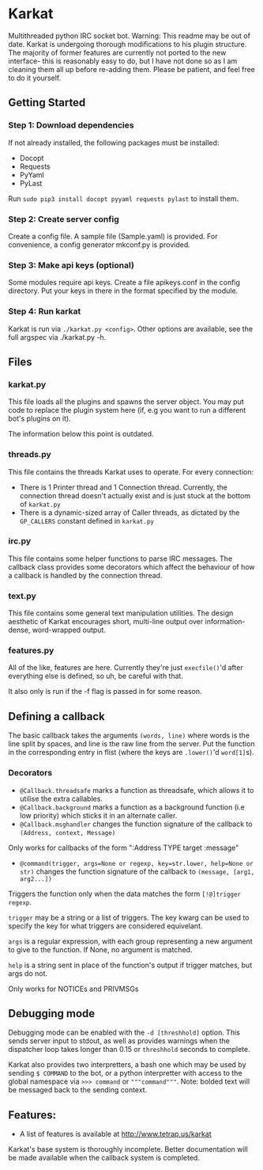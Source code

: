 # Karkat

Multithreaded python IRC socket bot.
Warning: This readme may be out of date. Karkat is undergoing thorough modifications to his plugin structure. The majority of former features are currently not ported to the new interface- this is reasonably easy to do, but I have not done so as I am cleaning them all up before re-adding them. Please be patient, and feel free to do it yourself.

## Getting Started
### Step 1: Download dependencies
If not already installed, the following packages must be installed:
- Docopt
- Requests
- PyYaml
- PyLast
 
Run ``sudo pip3 install docopt pyyaml requests pylast`` to install them.

### Step 2: Create server config
Create a config file. A sample file (Sample.yaml) is provided. For convenience, a config generator mkconf.py is provided.

### Step 3: Make api keys (optional)
Some modules require api keys. Create a file apikeys.conf in the config directory. Put your keys in there in the format specified by the module.

### Step 4: Run karkat
Karkat is run via ``./karkat.py <config>``. Other options are available, see the full argspec via ./karkat.py -h.

## Files

### karkat.py

This file loads all the plugins and spawns the server object. You may put code to replace the plugin system here (if, e.g you want to run a different bot's plugins on it).

The information below this point is outdated.

### threads.py 

This file contains the threads Karkat uses to operate. For every connection:
- There is 1 Printer thread and 1 Connection thread. Currently, the connection thread doesn't actually exist and is just stuck at the bottom of ``karkat.py``
- There is a dynamic-sized array of Caller threads, as dictated by the ``GP_CALLERS`` constant defined in ``karkat.py``

### irc.py
This file contains some helper functions to parse IRC messages. The callback class provides some decorators which affect the behaviour of how a callback is handled by the connection thread.

### text.py
This file contains some general text manipulation utilities. The design aesthetic of Karkat encourages short, multi-line output over information-dense, word-wrapped output.

### features.py
All of the like, features are here. Currently they're just ``execfile()``'d after everything else is defined, so uh, be careful with that.

It also only is run if the -f flag is passed in for some reason.

## Defining a callback
The basic callback takes the arguments ``(words, line)`` where words is the line split by spaces, and line is the raw line from the server. Put the function in the corresponding entry in flist (where the keys are ``.lower()``'d ``word[1]``s).

### Decorators
- ``@Callback.threadsafe`` 
marks a function as threadsafe, which allows it to utilise the extra callables.
- ``@Callback.background``
marks a function as a background function (i.e low priority) which sticks it in an alternate caller.
- ``@Callback.msghandler``
changes the function signature of the callback to ``(Address, context, Message)``

Only works for callbacks of the form ":Address TYPE target :message" 
- ``@command(trigger, args=None or regexp, key=str.lower, help=None or str)``
changes the function signature of the callback to ``(message, [arg1, arg2...])``

Triggers the function only when the data matches the form ``[!@]trigger regexp``.

``trigger`` may be a string or a list of triggers. The key kwarg can be used to specify the key for what triggers are considered equivelant.

``args`` is a regular expression, with each group representing a new argument to give to the function. If None, no argument is matched.

``help`` is a string sent in place of the function's output if trigger matches, but args do not.

Only works for NOTICEs and PRIVMSGs

## Debugging mode
Debugging mode can be enabled with the ``-d [threshhold]`` option. This sends server input to stdout, as well as provides warnings when the dispatcher loop takes longer than 0.15 or ``threshhold`` seconds to complete.

Karkat also provides two interpretters, a bash one which may be used by sending ``$ COMMAND`` to the bot, or a python interpretter with access to the global namespace via ``>>> command`` or ``"""command"""``. Note: bolded text will be messaged back to the sending context.

## Features:
- A list of features is available at http://www.tetrap.us/karkat

Karkat's base system is thoroughly incomplete. Better documentation will be made available when the callback system is completed.
